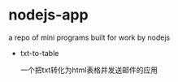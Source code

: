 # nodejs-app
a repo of mini programs built for work by nodejs

* txt-to-table 

  一个把txt转化为html表格并发送邮件的应用